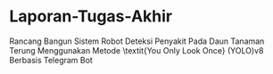 # Laporan-Tugas-Akhir
Rancang Bangun Sistem Robot Deteksi Penyakit Pada Daun Tanaman Terung Menggunakan Metode \textit{You Only Look Once} (YOLO)v8 Berbasis Telegram Bot
